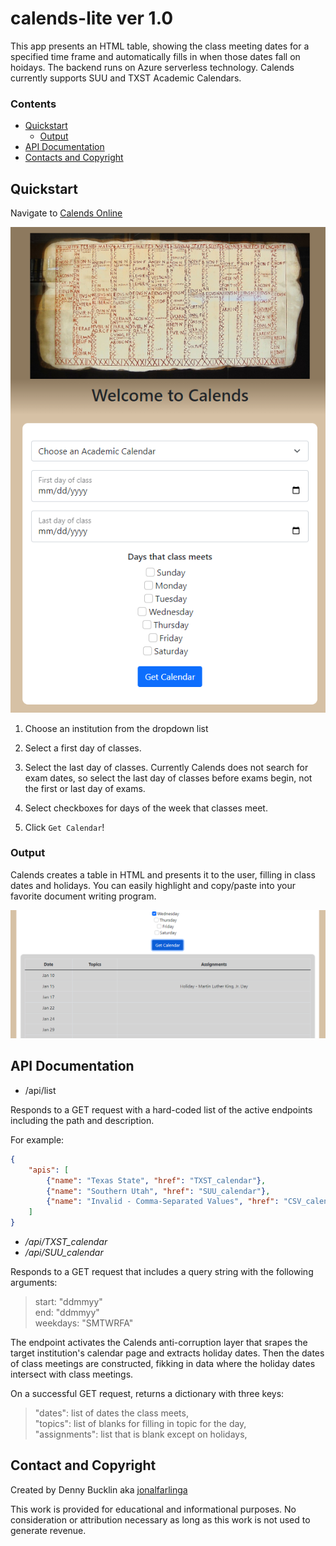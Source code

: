 # calends-lite ver 1.0
This app presents an HTML table, showing the class meeting dates for a specified time frame and automatically fills in when those dates fall on hoidays. The backend runs on Azure serverless technology. Calends currently supports SUU and TXST Academic Calendars.

### Contents

- [Quickstart](#quickstart)
  - [Output](#output)
- [API Documentation](#api-documentation)
- [Contacts and Copyright](#contact-and-copyright)

## Quickstart

Navigate to [Calends Online](https://calends.proficientdr.com)

![Calends App image](img/CalendsApp.png)

1. Choose an institution from the dropdown list

2. Select a first day of classes.

3. Select the last day of classes. Currently Calends does not search for exam dates, so select the last day of classes before exams begin, not the first or last day of exams.

4. Select checkboxes for days of the week that classes meet.

5. Click `Get Calendar`!

### Output

Calends creates a table in HTML and presents it to the user, filling in class dates and holidays. You can easily highlight and copy/paste into your favorite document writing program.

![CalendsOutput](img/CalendsOut.png)

## API Documentation

- /api/list

Responds to a GET request with a hard-coded list of the active endpoints including the path and description.

For example:

```json
{
    "apis": [
        {"name": "Texas State", "href": "TXST_calendar"},
        {"name": "Southern Utah", "href": "SUU_calendar"},
        {"name": "Invalid - Comma-Separated Values", "href": "CSV_calendar"}
    ]
}
```

- _/api/TXST_calendar_
- _/api/SUU_calendar_

Responds to a GET request that includes a query string with the following arguments:
>    start: "ddmmyy"<br>
>    end: "ddmmyy"<br>
>   weekdays: "SMTWRFA"<br>

The endpoint activates the Calends anti-corruption layer that srapes the target institution's calendar page and extracts holiday dates. Then the dates of class meetings are constructed, fikking in data where the holiday dates intersect with class meetings.

On a successful GET request, returns a dictionary with three keys:
>   "dates": list of dates the class meets,<br>
>   "topics": list of blanks for filling in topic for the day,<br>
>   "assignments": list that is blank except on holidays,<br>

## Contact and Copyright

Created by Denny Bucklin aka [jonalfarlinga](https://github.com/jonalfarlinga)

This work is provided for educational and informational purposes. No consideration or attribution necessary as long as this work is not used to generate revenue.
